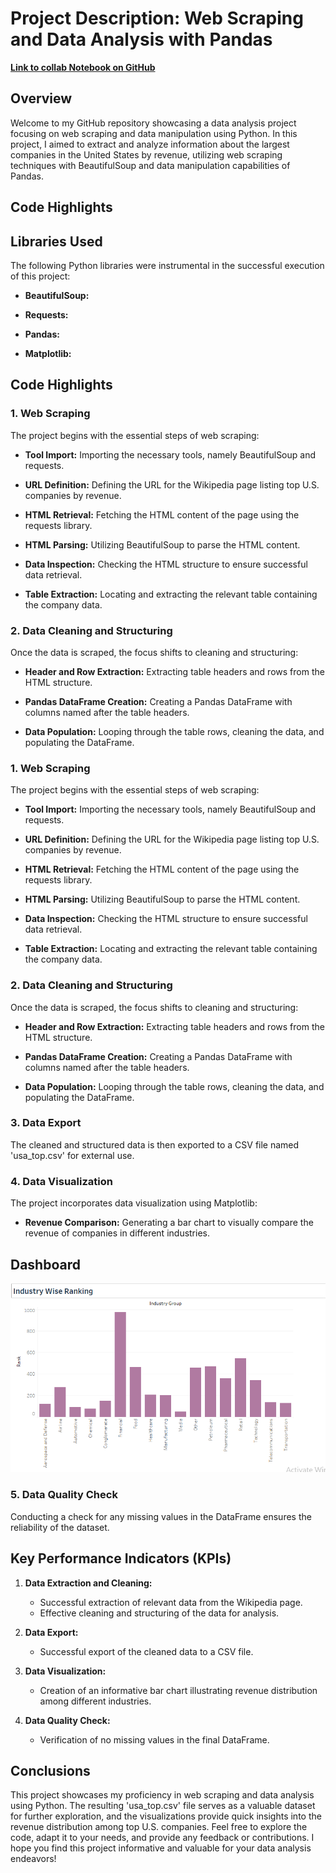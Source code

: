 # Project  Description: Web Scraping and Data Analysis with Pandas

[**Link to collab Notebook on GitHub**](https://github.com/ShomritaSingha/Data-Analyst-Portfolio-Projects/blob/main/Python%20projects/Data_scrapping_%26pandas_project.ipynb)

## Overview

Welcome to my GitHub repository showcasing a data analysis project focusing on web scraping and data manipulation using Python. In this project, I aimed to extract and analyze information about the largest companies in the United States by revenue, utilizing web scraping techniques with BeautifulSoup and data manipulation capabilities of Pandas.

## Code Highlights

## Libraries Used

The following Python libraries were instrumental in the successful execution of this project:

- **BeautifulSoup:** 

- **Requests:** 

- **Pandas:**

- **Matplotlib:**

## Code Highlights

### 1. Web Scraping

The project begins with the essential steps of web scraping:

- **Tool Import:** Importing the necessary tools, namely BeautifulSoup and requests.

- **URL Definition:** Defining the URL for the Wikipedia page listing top U.S. companies by revenue.

- **HTML Retrieval:** Fetching the HTML content of the page using the requests library.

- **HTML Parsing:** Utilizing BeautifulSoup to parse the HTML content.

- **Data Inspection:** Checking the HTML structure to ensure successful data retrieval.

- **Table Extraction:** Locating and extracting the relevant table containing the company data.

### 2. Data Cleaning and Structuring

Once the data is scraped, the focus shifts to cleaning and structuring:

- **Header and Row Extraction:** Extracting table headers and rows from the HTML structure.

- **Pandas DataFrame Creation:** Creating a Pandas DataFrame with columns named after the table headers.

- **Data Population:** Looping through the table rows, cleaning the data, and populating the DataFrame.

### 1. Web Scraping

The project begins with the essential steps of web scraping:

- **Tool Import:** Importing the necessary tools, namely BeautifulSoup and requests.

- **URL Definition:** Defining the URL for the Wikipedia page listing top U.S. companies by revenue.

- **HTML Retrieval:** Fetching the HTML content of the page using the requests library.

- **HTML Parsing:** Utilizing BeautifulSoup to parse the HTML content.

- **Data Inspection:** Checking the HTML structure to ensure successful data retrieval.

- **Table Extraction:** Locating and extracting the relevant table containing the company data.

### 2. Data Cleaning and Structuring

Once the data is scraped, the focus shifts to cleaning and structuring:

- **Header and Row Extraction:** Extracting table headers and rows from the HTML structure.

- **Pandas DataFrame Creation:** Creating a Pandas DataFrame with columns named after the table headers.

- **Data Population:** Looping through the table rows, cleaning the data, and populating the DataFrame.

### 3. Data Export

The cleaned and structured data is then exported to a CSV file named 'usa_top.csv' for external use.

### 4. Data Visualization

The project incorporates data visualization using Matplotlib:

- **Revenue Comparison:** Generating a bar chart to visually compare the revenue of companies in different industries.

 ## **Dashboard**

![Alt text of the image](https://github.com/ShomritaSingha/Data-Analyst-Portfolio-Projects/blob/main/Python%20projects/Industry%20ranking%20Usa%20Top%20Data%20scappring%20project.png)


### 5. Data Quality Check

Conducting a check for any missing values in the DataFrame ensures the reliability of the dataset.

## Key Performance Indicators (KPIs)

1. **Data Extraction and Cleaning:**
   - Successful extraction of relevant data from the Wikipedia page.
   - Effective cleaning and structuring of the data for analysis.

2. **Data Export:**
   - Successful export of the cleaned data to a CSV file.

3. **Data Visualization:**
   - Creation of an informative bar chart illustrating revenue distribution among different industries.

4. **Data Quality Check:**
   - Verification of no missing values in the final DataFrame.

## Conclusions

This project showcases my proficiency in web scraping and data analysis using Python. The resulting 'usa_top.csv' file serves as a valuable dataset for further exploration, and the visualizations provide quick insights into the revenue distribution among top U.S. companies. Feel free to explore the code, adapt it to your needs, and provide any feedback or contributions. I hope you find this project informative and valuable for your data analysis endeavors!

